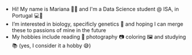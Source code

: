 - Hi! My name is Mariana 🤍✨ and I'm a Data Science student @ ISA, in Portugal 💻🌻
- I’m interested in biology, specificly genetics 🧬 and hoping I can merge these to passions of mine in the future
- My hobbies include reading 📖 photography 📷 coloring 🖼️ and studying 📚 (yes, I consider it a hobby 😅)



